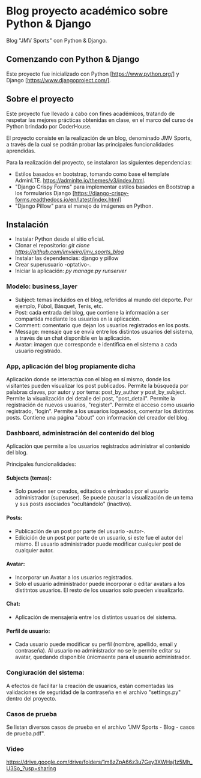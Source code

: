# Blog proyecto académico sobre Python & Django

Blog "JMV Sports" con Python & Django.

## Comenzando con Python & Django

Este proyecto fue inicializado con Python [https://www.python.org/] y Django [https://www.djangoproject.com/].

## Sobre el proyecto

Este proyecto fue llevado a cabo con fines académicos, tratando de respetar las mejores prácticas obtenidas en clase, en el marco del curso de Python brindado por CoderHouse.

El proyecto consiste en la realización de un blog, denominado JMV Sports, a través de la cual se podrán probar las principales funcionalidades aprendidas.

Para la realización del proyecto, se instalaron las siguientes dependencias:

- Estilos basados en bootstrap, tomando como base el template AdminLTE. https://adminlte.io/themes/v3/index.html.
- "Django Crispy Forms" para implementar estilos basados en Bootstrap a los formularios Django [https://django-crispy-forms.readthedocs.io/en/latest/index.html]
- "Django Pillow" para el manejo de imágenes en Python.
    
## Instalación

- Instalar Python desde el sitio oficial.
- Clonar el repositorio: *git clone https://github.com/jmvieiro/jmv_sports_blog*
- Instalar las dependencias: django y pillow
- Crear superusuario -optativo-.
- Iniciar la aplicación: *py manage.py runserver*

### Modelo: business_layer

- Subject: temas incluidos en el blog, referidos al mundo del deporte. Por ejemplo, Fúbol, Básquet, Tenis, etc.
- Post: cada entrada del blog, que contiene la información a ser compartida mediante los usuarios en la aplicación. 
- Comment: comentario que dejan los usuarios registrados en los posts.
- Message: mensaje que se envía entre los distintos usuarios del sistema, a través de un chat disponible en la aplicación.
- Avatar: imagen que corresponde e identifica en el sistema a cada usuario registrado.

### App, aplicación del blog propiamente dicha

Aplicación donde se interactúa con el blog en sí mismo, donde los visitantes pueden visualizar los post publicados.
Permite la búsqueda por palabras claves, por autor y por tema: post_by_author y post_by_subject.
Permite la visualización del detalle del post, "post_detail".
Permite la registración de nuevos usuarios, "register".
Permite el acceso como usuario registrado, "login".
Permite a los usuarios logueados, comentar los distintos posts.
Contiene una página "about" con información del creador del blog.

### Dashboard, administración del contenido del blog

Aplicación que permite a los usuarios registrados administrar el contenido del blog.

Principales funcionalidades:

#### Subjects (temas):
- Solo pueden ser creados, editados o elminados por el usuario administrador (superuser). Se puede pausar la visualización de un tema y sus posts asociados "ocultándolo" (inactivo).
#### Posts:
- Publicación de un post por parte del usuario -autor-.
- Edicición de un post por parte de un usuario, si este fue el autor del mismo. El usuario administrador puede modificar cualquier post de cualquier autor.
#### Avatar:
- Incorporar un Avatar a los usuarios registrados.
- Solo el usuario administrador puede incorporar o editar avatars a los distitntos usuarios. El resto de los usuarios solo pueden visualizarlo.
#### Chat:
- Aplicación de mensajería entre los distintos usuarios del sistema.
#### Perfil de usuario:
- Cada usuario puede modificar su perfil (nombre, apellido, email y contraseña). Al usuario no administrador no se le permite editar su avatar, quedando disponible únicmaente para el usuario administrador.

### Congiuración del sistema:

A efectos de facilitar la creación de usuarios, están comentadas las validaciones de seguridad de la contraseña en el archivo "settings.py" dentro del proyecto.
### Casos de prueba

Se listan diversos casos de prueba en el archivo "JMV Sports - Blog - casos de prueba.pdf".

### Video

https://drive.google.com/drive/folders/1m8zZpA66z3u7Gey3XWHaj1z5Mh_U3So_?usp=sharing